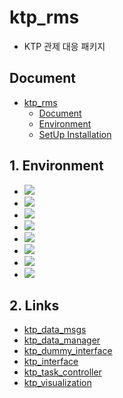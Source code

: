 # ktp_rms
- KTP 관제 대응 패키지

## Document
- [ktp_rms](#ktp_rms)
  - [Document](#document)
  - [Environment](#1-environment)
  - [SetUp Installation](#2-links)


## 1. Environment
* <img src="https://img.shields.io/badge/ROS2 humble-22314E?style=for-the-badge&logo=ros&logoColor=white">
* <img src="https://img.shields.io/badge/ubuntu 22.04-E95420?style=for-the-badge&logo=ubuntu&logoColor=white">
* <img src="https://img.shields.io/badge/C++ 11.4.0-00599C?style=for-the-badge&logo=C%2B%2B&logoColor=white">
* <img src="https://img.shields.io/badge/python 3.10.12-3670A0?style=for-the-badge&logo=python&logoColor=ffdd54">
* <img src="https://img.shields.io/badge/CMake-064F8C.svg?style=for-the-badge&logo=cmake&logoColor=white">
* <img src="https://img.shields.io/badge/react-61DAFB?style=for-the-badge&logo=react&logoColor=black">
* <img src="https://img.shields.io/badge/Typescript-3178C6.svg?style=for-the-badge&logo=typescript&logoColor=white">
* <img src="https://img.shields.io/badge/mqtt-660066?style=for-the-badge&logo=mqtt&logoColor=white">

## 2. Links
- <a href="https://github.com/WAVEM-Inc/rms/tree/KEC/Humble/Dev/ktp_data/ktp_data_msgs">ktp_data_msgs</a>
- <a href="https://github.com/WAVEM-Inc/rms/tree/KEC/Humble/Dev/ktp_data/ktp_data_manager">ktp_data_manager</a>
- <a href="https://github.com/WAVEM-Inc/rms/tree/KEC/Humble/Dev/ktp_dummy_interface">ktp_dummy_interface</a>
- <a href="https://github.com/WAVEM-Inc/rms/tree/KEC/Humble/Dev/ktp_interface">ktp_interface</a>
- <a href="https://github.com/WAVEM-Inc/rms/tree/KEC/Humble/Dev/ktp_task_controller">ktp_task_controller</a>
- <a href="https://github.com/WAVEM-Inc/rms/tree/KEC/Humble/Dev/ktp_visualization">ktp_visualization</a>